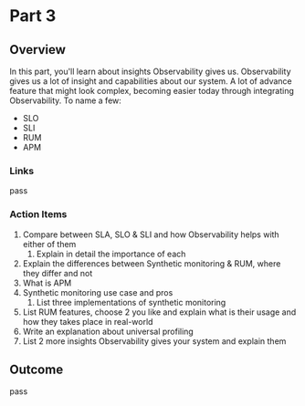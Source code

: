 # Part 3

## Overview

In this part, you'll learn about insights Observability gives us.
Observability gives us a lot of insight and capabilities about our system.
A lot of advance feature that might look complex, becoming easier today through integrating Observability.
To name a few:

* SLO
* SLI
* RUM
* APM

### Links

pass

### Action Items

1. Compare between SLA, SLO & SLI and how Observability helps with either of them
   1. Explain in detail the importance of each
2. Explain the differences between Synthetic monitoring & RUM, where they differ and not
3. What is APM
4. Synthetic monitoring use case and pros
   1. List three implementations of synthetic monitoring
5. List RUM features, choose 2 you like and explain what is their usage and how they takes place in real-world
6. Write an explanation about universal profiling
7. List 2 more insights Observability gives your system and explain them

## Outcome

pass
